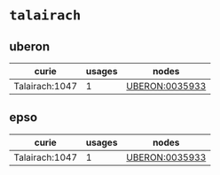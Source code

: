 # `talairach`

## uberon

| curie          |   usages | nodes                                                           |
|----------------|----------|-----------------------------------------------------------------|
| Talairach:1047 |        1 | [UBERON:0035933](http://purl.obolibrary.org/obo/UBERON_0035933) |

## epso

| curie          |   usages | nodes                                                           |
|----------------|----------|-----------------------------------------------------------------|
| Talairach:1047 |        1 | [UBERON:0035933](http://purl.obolibrary.org/obo/UBERON_0035933) |

